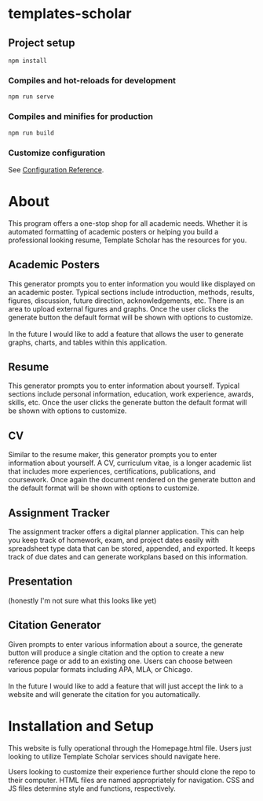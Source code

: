 # templates-scholar

## Project setup
```
npm install
```

### Compiles and hot-reloads for development
```
npm run serve
```

### Compiles and minifies for production
```
npm run build
```

### Customize configuration
See [Configuration Reference](https://cli.vuejs.org/config/).

<h1>About</h1>

This program offers a one-stop shop for all academic needs. Whether it is automated formatting of academic posters or helping you build a professional looking resume, Template Scholar has the resources for you.

<h2>Academic Posters</h2>
This generator prompts you to enter information you would like displayed on an academic poster. Typical sections include introduction, methods, results, figures, discussion, future direction, acknowledgements, etc. There is an area to upload external figures and graphs.
Once the user clicks the generate button the default format will be shown with options to customize.
<br></br>
In the future I would like to add a feature that allows the user to generate graphs, charts, and tables within this application.
<h2>Resume</h2>
This generator prompts you to enter information about yourself. Typical sections include personal information, education, work experience, awards, skills, etc. Once the user clicks the generate button the default format will be shown with options to customize.
<h2>CV</h2>
Similar to the resume maker, this generator prompts you to enter information about yourself. A CV, curriculum vitae, is a longer academic list that includes more experiences, certifications, publications, and coursework.
Once again the document rendered on the generate button and the default format will be shown with options to customize.
<h2>Assignment Tracker</h2>
The assignment tracker offers a digital planner application. This can help you keep track of homework, exam, and project dates easily with spreadsheet type data that can be stored, appended, and exported. It keeps track of due dates and can generate workplans based on this information.
<h2>Presentation</h2>
(honestly I'm not sure what this looks like yet)
<h2>Citation Generator</h2>
Given prompts to enter various information about a source, the generate button will produce a single citation and the option to create a new reference page or add to an existing one. Users can choose between various popular formats including APA, MLA, or Chicago.
<br></br>
In the future I would like to add a feature that will just accept the link to a website and will generate the citation for you automatically.

<h1>Installation and Setup</h1>

This website is fully operational through the Homepage.html file. Users just looking to utilize Template Scholar services should navigate here.

Users looking to customize their experience further should clone the repo to their computer. HTML files are named appropriately for navigation. CSS and JS files determine style and functions, respectively.
